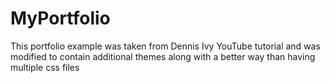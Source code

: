 # MyPortfolio
This portfolio example was taken from Dennis Ivy YouTube tutorial and was modified to contain additional themes along with a better way than having multiple css files
